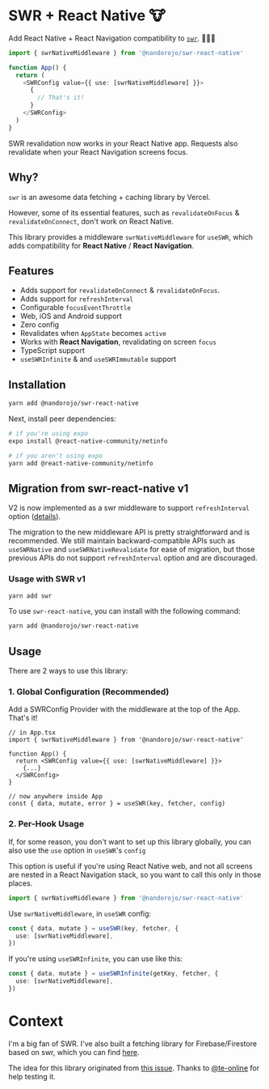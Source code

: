 # SWR + React Native 🐮

Add React Native + React Navigation compatibility to [`swr`](https://swr.vercel.app). 👨🏻‍🔧

```typescript
import { swrNativeMiddleware } from '@nandorojo/swr-react-native'

function App() {
  return (
    <SWRConfig value={{ use: [swrNativeMiddleware] }}>
      {
        // That's it!
      }
    </SWRConfig>
  )
}
```

SWR revalidation now works in your React Native app. Requests also revalidate when your React Navigation screens focus.

## Why?

`swr` is an awesome data fetching + caching library by Vercel.

However, some of its essential features, such as `revalidateOnFocus` &amp; `revalidateOnConnect`, don't work on React Native.

This library provides a middleware `swrNativeMiddleware` for `useSWR`, which adds compatibility for **React Native** / **React Navigation**.

## Features

- Adds support for `revalidateOnConnect` &amp; `revalidateOnFocus`.
- Adds support for `refreshInterval`
- Configurable `focusEventThrottle`
- Web, iOS and Android support
- Zero config
- Revalidates when `AppState` becomes `active`
- Works with **React Navigation**, revalidating on screen `focus`
- TypeScript support
- `useSWRInfinite` &amp; and `useSWRImmutable` support

## Installation

```sh
yarn add @nandorojo/swr-react-native
```

Next, install peer dependencies:

```sh
# if you're using expo
expo install @react-native-community/netinfo

# if you aren't using expo
yarn add @react-native-community/netinfo
```

## Migration from swr-react-native v1

V2 is now implemented as a swr middleware to support `refreshInterval` option ([details](https://github.com/nandorojo/swr-react-native/issues/22)).

The migration to the new middleware API is pretty straightforward and is recommended. We still maintain backward-compatible APIs such as `useSWRNative` and `useSWRNativeRevalidate` for ease of migration, but those previous APIs do not support `refreshInterval` option and are discouraged.

### Usage with SWR v1

```sh
yarn add swr
```

To use `swr-react-native`, you can install with the following command:

```sh
yarn add @nandorojo/swr-react-native
```

## Usage

There are 2 ways to use this library:

### 1. Global Configuration (Recommended)

Add a SWRConfig Provider with the middleware at the top of the App. That's it!

```tsx
// in App.tsx
import { swrNativeMiddleware } from '@nandorojo/swr-react-native'

function App() {
  return <SWRConfig value={{ use: [swrNativeMiddleware] }}>
    {...}
  </SWRConfig>
}

// now anywhere inside App
const { data, mutate, error } = useSWR(key, fetcher, config)
```

### 2. Per-Hook Usage

If, for some reason, you don't want to set up this library globally, you can also use the `use` option in `useSWR`'s `config`

This option is useful if you're using React Native web, and not all screens are nested in a React Navigation stack, so you want to call this only in those places.

```ts
import { swrNativeMiddleware } from '@nandorojo/swr-react-native'
```

Use `swrNativeMiddleware`, in `useSWR` config:

```ts
const { data, mutate } = useSWR(key, fetcher, {
  use: [swrNativeMiddleware],
})
```

If you're using `useSWRInfinite`, you can use like this:

```ts
const { data, mutate } = useSWRInfinite(getKey, fetcher, {
  use: [swrNativeMiddleware],
})
```

# Context

I'm a big fan of SWR. I've also built a fetching library for Firebase/Firestore based on swr, which you can find [here](https://github.com/nandorojo/swr-firestore).

The idea for this library originated from [this issue](https://github.com/vercel/swr/issues/417). Thanks to [@te-online](https://github.com/te-online) for help testing it.
